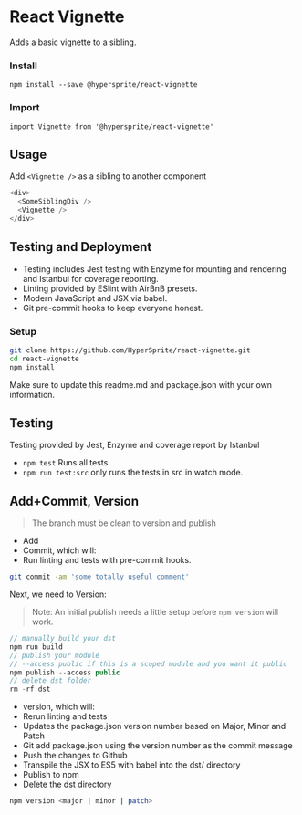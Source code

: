 # React Vignette

Adds a basic vignette to a sibling.


### Install
```npm install --save @hypersprite/react-vignette```

### Import
```import Vignette from '@hypersprite/react-vignette'```

## Usage
Add ```<Vignette />``` as a sibling to another component

```js
<div>
  <SomeSiblingDiv />
  <Vignette />
</div>
```


## Testing and Deployment

* Testing includes Jest testing with Enzyme for mounting and rendering and Istanbul for coverage reporting.
* Linting provided by ESlint with AirBnB presets.
* Modern JavaScript and JSX via babel.
* Git pre-commit hooks to keep everyone honest.


### Setup
```bash
git clone https://github.com/HyperSprite/react-vignette.git
cd react-vignette
npm install
```
Make sure to update this readme.md and package.json with your own information.

## Testing

Testing provided by Jest, Enzyme and coverage report by Istanbul

* ```npm test``` Runs all tests.
* ```npm run test:src``` only runs the tests in src in watch mode.

## Add+Commit, Version

> The branch must be clean to version and publish

* Add
* Commit, which will:
 * Run linting and tests with pre-commit hooks.

```bash
git commit -am 'some totally useful comment'
```

Next, we need to Version:

> Note: An initial publish needs a little setup before ```npm version``` will work.

```js
// manually build your dst
npm run build
// publish your module
// --access public if this is a scoped module and you want it public
npm publish --access public
// delete dst folder
rm -rf dst
```

* version, which will:
 * Rerun linting and tests
 * Updates the package.json version number based on Major, Minor and Patch
 * Git add package.json using the version number as the commit message
 * Push the changes to Github
 * Transpile the JSX to ES5 with babel into the dst/ directory
 * Publish to npm
 * Delete the dst directory

```bash   
npm version <major | minor | patch>
```
